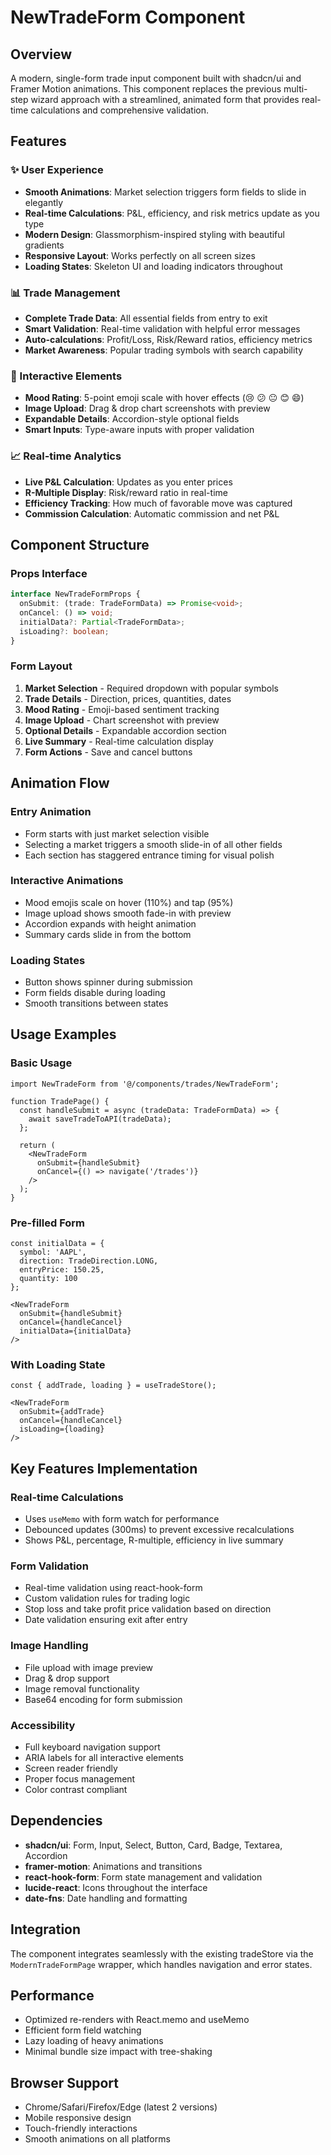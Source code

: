 # NewTradeForm Component

## Overview
A modern, single-form trade input component built with shadcn/ui and Framer Motion animations. This component replaces the previous multi-step wizard approach with a streamlined, animated form that provides real-time calculations and comprehensive validation.

## Features

### ✨ User Experience
- **Smooth Animations**: Market selection triggers form fields to slide in elegantly
- **Real-time Calculations**: P&L, efficiency, and risk metrics update as you type
- **Modern Design**: Glassmorphism-inspired styling with beautiful gradients
- **Responsive Layout**: Works perfectly on all screen sizes
- **Loading States**: Skeleton UI and loading indicators throughout

### 📊 Trade Management
- **Complete Trade Data**: All essential fields from entry to exit
- **Smart Validation**: Real-time validation with helpful error messages
- **Auto-calculations**: Profit/Loss, Risk/Reward ratios, efficiency metrics
- **Market Awareness**: Popular trading symbols with search capability

### 🎨 Interactive Elements
- **Mood Rating**: 5-point emoji scale with hover effects (😢 😕 😐 😊 😄)
- **Image Upload**: Drag & drop chart screenshots with preview
- **Expandable Details**: Accordion-style optional fields
- **Smart Inputs**: Type-aware inputs with proper validation

### 📈 Real-time Analytics
- **Live P&L Calculation**: Updates as you enter prices
- **R-Multiple Display**: Risk/reward ratio in real-time
- **Efficiency Tracking**: How much of favorable move was captured
- **Commission Calculation**: Automatic commission and net P&L

## Component Structure

### Props Interface
```typescript
interface NewTradeFormProps {
  onSubmit: (trade: TradeFormData) => Promise<void>;
  onCancel: () => void;
  initialData?: Partial<TradeFormData>;
  isLoading?: boolean;
}
```

### Form Layout
1. **Market Selection** - Required dropdown with popular symbols
2. **Trade Details** - Direction, prices, quantities, dates
3. **Mood Rating** - Emoji-based sentiment tracking
4. **Image Upload** - Chart screenshot with preview
5. **Optional Details** - Expandable accordion section
6. **Live Summary** - Real-time calculation display
7. **Form Actions** - Save and cancel buttons

## Animation Flow

### Entry Animation
- Form starts with just market selection visible
- Selecting a market triggers a smooth slide-in of all other fields
- Each section has staggered entrance timing for visual polish

### Interactive Animations
- Mood emojis scale on hover (110%) and tap (95%)
- Image upload shows smooth fade-in with preview
- Accordion expands with height animation
- Summary cards slide in from the bottom

### Loading States
- Button shows spinner during submission
- Form fields disable during loading
- Smooth transitions between states

## Usage Examples

### Basic Usage
```tsx
import NewTradeForm from '@/components/trades/NewTradeForm';

function TradePage() {
  const handleSubmit = async (tradeData: TradeFormData) => {
    await saveTradeToAPI(tradeData);
  };

  return (
    <NewTradeForm
      onSubmit={handleSubmit}
      onCancel={() => navigate('/trades')}
    />
  );
}
```

### Pre-filled Form
```tsx
const initialData = {
  symbol: 'AAPL',
  direction: TradeDirection.LONG,
  entryPrice: 150.25,
  quantity: 100
};

<NewTradeForm
  onSubmit={handleSubmit}
  onCancel={handleCancel}
  initialData={initialData}
/>
```

### With Loading State
```tsx
const { addTrade, loading } = useTradeStore();

<NewTradeForm
  onSubmit={addTrade}
  onCancel={handleCancel}
  isLoading={loading}
/>
```

## Key Features Implementation

### Real-time Calculations
- Uses `useMemo` with form watch for performance
- Debounced updates (300ms) to prevent excessive recalculations
- Shows P&L, percentage, R-multiple, efficiency in live summary

### Form Validation
- Real-time validation using react-hook-form
- Custom validation rules for trading logic
- Stop loss and take profit price validation based on direction
- Date validation ensuring exit after entry

### Image Handling
- File upload with image preview
- Drag & drop support
- Image removal functionality
- Base64 encoding for form submission

### Accessibility
- Full keyboard navigation support
- ARIA labels for all interactive elements
- Screen reader friendly
- Proper focus management
- Color contrast compliant

## Dependencies
- **shadcn/ui**: Form, Input, Select, Button, Card, Badge, Textarea, Accordion
- **framer-motion**: Animations and transitions
- **react-hook-form**: Form state management and validation
- **lucide-react**: Icons throughout the interface
- **date-fns**: Date handling and formatting

## Integration
The component integrates seamlessly with the existing tradeStore via the `ModernTradeFormPage` wrapper, which handles navigation and error states.

## Performance
- Optimized re-renders with React.memo and useMemo
- Efficient form field watching
- Lazy loading of heavy animations
- Minimal bundle size impact with tree-shaking

## Browser Support
- Chrome/Safari/Firefox/Edge (latest 2 versions)
- Mobile responsive design
- Touch-friendly interactions
- Smooth animations on all platforms